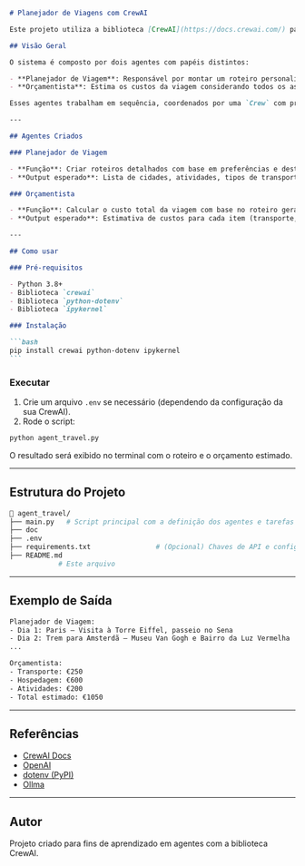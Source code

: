 ````md
# Planejador de Viagens com CrewAI

Este projeto utiliza a biblioteca [CrewAI](https://docs.crewai.com/) para simular uma equipe autônoma de agentes de IA que colaboram para **planejar uma viagem completa pela Europa**, incluindo um roteiro diário e uma estimativa detalhada de orçamento.

## Visão Geral

O sistema é composto por dois agentes com papéis distintos:

- **Planejador de Viagem**: Responsável por montar um roteiro personalizado com base em destinos, transporte, hospedagem e atividades turísticas.
- **Orçamentista**: Estima os custos da viagem considerando todos os aspectos financeiros.

Esses agentes trabalham em sequência, coordenados por uma `Crew` com processo sequencial.

---

## Agentes Criados

### Planejador de Viagem

- **Função**: Criar roteiros detalhados com base em preferências e destinos.
- **Output esperado**: Lista de cidades, atividades, tipos de transporte e hospedagem.

### Orçamentista

- **Função**: Calcular o custo total da viagem com base no roteiro gerado.
- **Output esperado**: Estimativa de custos para cada item (transporte, hospedagem, atividades).

---

## Como usar

### Pré-requisitos

- Python 3.8+
- Biblioteca `crewai`
- Biblioteca `python-dotenv`
- Biblioteca `ipykernel`

### Instalação

```bash
pip install crewai python-dotenv ipykernel
```
````

### Executar

1. Crie um arquivo `.env` se necessário (dependendo da configuração da sua CrewAI).
2. Rode o script:

```bash
python agent_travel.py
```

O resultado será exibido no terminal com o roteiro e o orçamento estimado.

---

## Estrutura do Projeto

```bash
📁 agent_travel/
├── main.py   # Script principal com a definição dos agentes e tarefas
├── doc
├── .env
├── requirements.txt                # (Opcional) Chaves de API e configurações
├── README.md
            # Este arquivo
```

---

## Exemplo de Saída

```txt
Planejador de Viagem:
- Dia 1: Paris — Visita à Torre Eiffel, passeio no Sena
- Dia 2: Trem para Amsterdã — Museu Van Gogh e Bairro da Luz Vermelha
...

Orçamentista:
- Transporte: €250
- Hospedagem: €600
- Atividades: €200
- Total estimado: €1050
```

---

## Referências

- [CrewAI Docs](https://docs.crewai.com/)
- [OpenAI](https://platform.openai.com/)
- [dotenv (PyPI)](https://pypi.org/project/python-dotenv/)
- [Ollma](https://ollama.com/)

---

## Autor

Projeto criado para fins de aprendizado em agentes com a biblioteca CrewAI.
